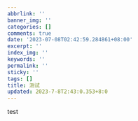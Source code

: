 ```yaml
---
abbrlink: ''
banner_img: ''
categories: []
comments: true
date: '2023-07-08T02:42:59.284861+08:00'
excerpt: ''
index_img: ''
keywords: ''
permalink: ''
sticky: ''
tags: []
title: 测试
updated: 2023-7-8T2:43:0.353+8:0
---
```

test

